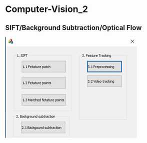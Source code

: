 # Computer-Vision_2
## SIFT/Background Subtraction/Optical Flow

![image](https://github.com/chun2925084/Computer-Vision_2/blob/master/button.png)
